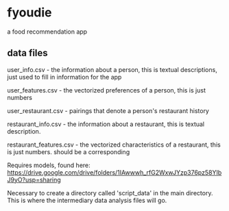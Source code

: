 # fyoudie
a food recommendation app


## data files

user_info.csv - the information about a person, this is textual descriptions, just used to fill in information for the app

user_features.csv - the vectorized preferences of a person, this is just numbers

user_restaurant.csv - pairings that denote a person's restaurant history

restaurant_info.csv - the information about a restaurant, this is textual description. 

restaurant_features.csv - the vectorized characteristics of a restaurant, this is just numbers. should be a corresponding 


Requires models, found here: https://drive.google.com/drive/folders/1IAwwwh_rfG2WxwJYzp376pz58YIbJ9yO?usp=sharing


Necessary to create a directory called 'script_data' in the main directory. This is where the intermediary data analysis files will go. 
